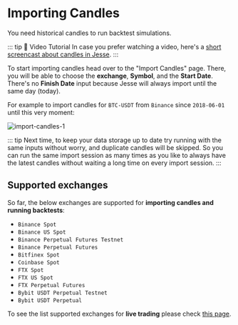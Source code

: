 # Importing Candles

You need historical candles to run backtest simulations. 

::: tip 🎥 Video Tutorial
In case you prefer watching a video, here's a [short screencast about candles in Jesse](https://bit.ly/3AFGCkB).
:::

To start importing candles head over to the "Import Candles" page. There, you will be able to choose the **exchange**, **Symbol**, and the **Start Date**. There's no **Finish Date** input because Jesse will always import until the same day (today).

For example to import candles for `BTC-USDT` from `Binance` since `2018-06-01` until this very moment:

![import-candles-1](https://jesse.trade/storage/images/docs/import-candles-1.jpg)

::: tip
Next time, to keep your data storage up to date try running with the same inputs without worry, and duplicate candles will be skipped. So you can run the same import session as many times as you like to always have the latest candles without waiting a long time on every import session. 
:::


## Supported exchanges

So far, the below exchanges are supported for **importing candles and running backtests**:

-   `Binance Spot`
-   `Binance US Spot`
-   `Binance Perpetual Futures Testnet `
-   `Binance Perpetual Futures`
-   `Bitfinex Spot`
-   `Coinbase Spot`
-   `FTX Spot` 
-   `FTX US Spot` 
-   `FTX Perpetual Futures` 
-   `Bybit USDT Perpetual Testnet` 
-   `Bybit USDT Perpetual` 

To see the list supported exchanges for **live trading** please check [this page](/docs/livetrade.html#supported-exchanges). 
